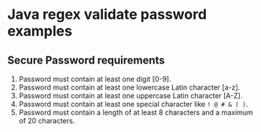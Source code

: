 # Java regex validate password examples

## Secure Password requirements

1.  Password must contain at least one digit [0-9].
2.  Password must contain at least one lowercase Latin character [a-z].
3.  Password must contain at least one uppercase Latin character [A-Z].
4.  Password must contain at least one special character like  `! @ # & ( )`.
5.  Password must contain a length of at least 8 characters and a maximum of 20 characters.

